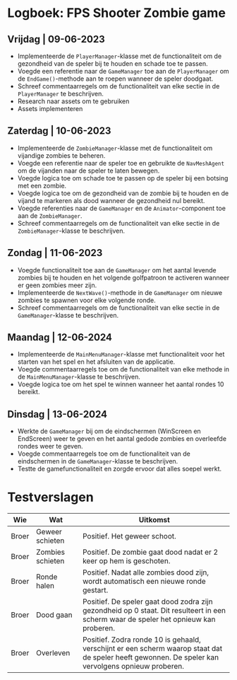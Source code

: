 # Logboek: FPS Shooter Zombie game

## Vrijdag | 09-06-2023

- Implementeerde de `PlayerManager`-klasse met de functionaliteit om de gezondheid van de speler bij te houden en schade toe te passen.
- Voegde een referentie naar de `GameManager` toe aan de `PlayerManager` om de `EndGame()`-methode aan te roepen wanneer de speler doodgaat.
- Schreef commentaarregels om de functionaliteit van elke sectie in de `PlayerManager` te beschrijven.
- Research naar assets om te gebruiken
- Assets implementeren

## Zaterdag | 10-06-2023

- Implementeerde de `ZombieManager`-klasse met de functionaliteit om vijandige zombies te beheren.
- Voegde een referentie naar de speler toe en gebruikte de `NavMeshAgent` om de vijanden naar de speler te laten bewegen.
- Voegde logica toe om schade toe te passen op de speler bij een botsing met een zombie.
- Voegde logica toe om de gezondheid van de zombie bij te houden en de vijand te markeren als dood wanneer de gezondheid nul bereikt.
- Voegde referenties naar de `GameManager` en de `Animator`-component toe aan de `ZombieManager`.
- Schreef commentaarregels om de functionaliteit van elke sectie in de `ZombieManager`-klasse te beschrijven.

## Zondag | 11-06-2023

- Voegde functionaliteit toe aan de `GameManager` om het aantal levende zombies bij te houden en het volgende golfpatroon te activeren wanneer er geen zombies meer zijn.
- Implementeerde de `NextWave()`-methode in de `GameManager` om nieuwe zombies te spawnen voor elke volgende ronde.
- Schreef commentaarregels om de functionaliteit van elke sectie in de `GameManager`-klasse te beschrijven.

## Maandag | 12-06-2024

- Implementeerde de `MainMenuManager`-klasse met functionaliteit voor het starten van het spel en het afsluiten van de applicatie.
- Voegde commentaarregels toe om de functionaliteit van elke methode in de `MainMenuManager`-klasse te beschrijven.
- Voegde logica toe om het spel te winnen wanneer het aantal rondes 10 bereikt.

## Dinsdag | 13-06-2024

- Werkte de `GameManager` bij om de eindschermen (WinScreen en EndScreen) weer te geven en het aantal gedode zombies en overleefde rondes weer te geven.
- Voegde commentaarregels toe om de functionaliteit van de eindschermen in de `GameManager`-klasse te beschrijven.
- Testte de gamefunctionaliteit en zorgde ervoor dat alles soepel werkt.


# Testverslagen

| Wie   | Wat                   | Uitkomst                                                                 |
|-------|-----------------------|--------------------------------------------------------------------------|
| Broer | Geweer schieten       | Positief. Het geweer schoot.                                            |
| Broer | Zombies schieten      | Positief. De zombie gaat dood nadat er 2 keer op hem is geschoten.       |
| Broer | Ronde halen           | Positief. Nadat alle zombies dood zijn, wordt automatisch een nieuwe ronde gestart. |
| Broer | Dood gaan             | Positief. De speler gaat dood zodra zijn gezondheid op 0 staat. Dit resulteert in een scherm waar de speler het opnieuw kan proberen. |
| Broer | Overleven             | Positief. Zodra ronde 10 is gehaald, verschijnt er een scherm waarop staat dat de speler heeft gewonnen. De speler kan vervolgens opnieuw proberen. |

